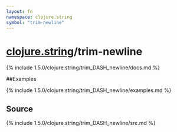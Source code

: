```yaml
---
layout: fn
namespace: clojure.string
symbol: "trim-newline"
---
```


# [clojure.string](../)/trim-newline

{% include 1.5.0/clojure.string/trim_DASH_newline/docs.md %}

##Examples

{% include 1.5.0/clojure.string/trim_DASH_newline/examples.md %}
## Source
{% include 1.5.0/clojure.string/trim_DASH_newline/src.md %}

